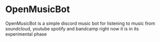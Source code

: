 # OpenMusicBot
OpenMusicBot is a simple discord music bot for listening to music from soundcloud, youtube spotify and bandcamp right now it is in its experimental phase
